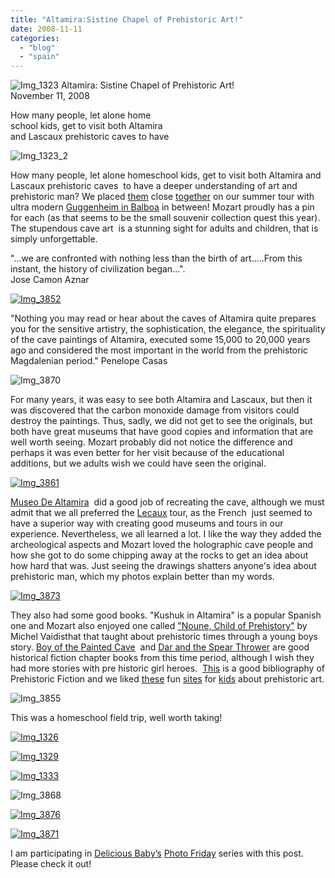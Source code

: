 ```yaml
---
title: "Altamira:Sistine Chapel of Prehistoric Art!"
date: 2008-11-11
categories: 
  - "blog"
  - "spain"
---
```


 ![Img_1323](https://pub-ac94b3f306b24c0dba4238943c97f2e1.r2.dev/photos/uncategorized/2008/11/10/img_1323.jpg) Altamira: Sistine Chapel of Prehistoric Art!  
November 11, 2008

How many people, let alone home  
school kids, get to visit both Altamira  
and Lascaux prehistoric caves to have

<!--more-->

![Img_1323_2](https://pub-ac94b3f306b24c0dba4238943c97f2e1.r2.dev/photos/uncategorized/2008/11/10/img_1323_2.jpg)

  

How many people, let alone homeschool kids, get to visit both Altamira and Lascaux prehistoric caves  to have a deeper understanding of art and prehistoric man? We placed [them](http://museodealtamira.mcu.es/ingles/cueva_altamira.html) close [together](http://en.wikipedia.org/wiki/Lascaux) on our summer tour with ultra modern [Guggenheim in Balboa](http://en.wikipedia.org/wiki/Guggenheim_Museum_Bilbao) in between! Mozart proudly has a pin for each (as that seems to be the small souvenir collection quest this year). The stupendous cave art  is a stunning sight for adults and children, that is simply unforgettable.

"...we are confronted with nothing less than the birth of art.....From this instant, the history of civilization began...".  
Jose Camon Aznar

[![Img_3852](https://pub-ac94b3f306b24c0dba4238943c97f2e1.r2.dev/2008/11/10/img_3852.jpg "Img_3852")](https://pub-ac94b3f306b24c0dba4238943c97f2e1.r2.dev/photos/uncategorized/2008/11/10/img_3852.jpg)

  

"Nothing you may read or hear about the caves of Altamira quite prepares you for the sensitive artistry, the sophistication, the elegance, the spirituality of the cave paintings of Altamira, executed some 15,000 to 20,000 years ago and considered the most important in the world from the prehistoric Magdalenian period." Penelope Casas

![Img_3870](https://pub-ac94b3f306b24c0dba4238943c97f2e1.r2.dev/photos/uncategorized/2008/11/10/img_3870.jpg)

  

For many years, it was easy to see both Altamira and Lascaux, but then it was discovered that the carbon monoxide damage from visitors could destroy the paintings. Thus, sadly, we did not get to see the originals, but both have great museums that have good copies and information that are well worth seeing. Mozart probably did not notice the difference and perhaps it was even better for her visit because of the educational additions, but we adults wish we could have seen the original.

[![Img_3861](https://pub-ac94b3f306b24c0dba4238943c97f2e1.r2.dev/2008/11/10/img_3861.jpg "Img_3861")](https://pub-ac94b3f306b24c0dba4238943c97f2e1.r2.dev/photos/uncategorized/2008/11/10/img_3861.jpg)

[Museo De Altamira](http://www.newworldencyclopedia.org/entry/Altamira_\(cave\))  did a good job of recreating the cave, although we must admit that we all preferred the [Lecaux](http://www.frommers.com/destinations/lascauxmontignac/A26092.html) tour, as the French  just seemed to have a superior way with creating good museums and tours in our experience. Nevertheless, we all learned a lot. I like the way they added the archeological aspects and Mozart loved the holographic cave people and how she got to do some chipping away at the rocks to get an idea about how hard that was. Just seeing the drawings shatters anyone's idea about prehistoric man, which my photos explain better than my words.

[![Img_3873](https://pub-ac94b3f306b24c0dba4238943c97f2e1.r2.dev/2008/11/10/img_3873.jpg "Img_3873")](https://pub-ac94b3f306b24c0dba4238943c97f2e1.r2.dev/photos/uncategorized/2008/11/10/img_3873.jpg)

They also had some good books. "Kushuk in Altamira" is a popular Spanish one and Mozart also enjoyed one called ["Noune, Child of Prehistory"](http://www.amazon.co.uk/NOUNE-Child-Prehistory-Michel-Vaidis/dp/2907899643) by Michel Vaidisthat that taught about prehistoric times through a young boys story. [Boy of the Painted Cave](http://www.amazon.com/Boy-Painted-Cave-Justen-Denzel/dp/0698113772)  and [Dar and the Spear Thrower](http://www.amazon.com/Dar-Spear-Thrower-Marjorie-Cowley/dp/039579725X) are good  historical fiction chapter books from this time period, although I wish they had more stories with pre historic girl heroes.  [This](http://www.trussel.com/prehist/prehise2.htm) is a good bibliography of Prehistoric Fiction and we liked [these](http://earlyhumans.mrdonn.org/caveart.html) fun [sites](http://www.kinderart.com/arthistory/caveart.shtml) for [kids](http://www.kinderart.com/arthistory/cavepainting.shtml) about prehistoric art.

![Img_3855](https://pub-ac94b3f306b24c0dba4238943c97f2e1.r2.dev/photos/uncategorized/2008/11/11/img_3855.jpg)

This was a homeschool field trip, well worth taking!

[![Img_1326](https://pub-ac94b3f306b24c0dba4238943c97f2e1.r2.dev/2008/11/11/img_1326.jpg "Img_1326")](https://pub-ac94b3f306b24c0dba4238943c97f2e1.r2.dev/photos/uncategorized/2008/11/11/img_1326.jpg)

[![Img_1329](https://pub-ac94b3f306b24c0dba4238943c97f2e1.r2.dev/2008/11/11/img_1329.jpg "Img_1329")](https://pub-ac94b3f306b24c0dba4238943c97f2e1.r2.dev/photos/uncategorized/2008/11/11/img_1329.jpg)

[![Img_1333](https://pub-ac94b3f306b24c0dba4238943c97f2e1.r2.dev/2008/11/11/img_1333.jpg "Img_1333")](https://pub-ac94b3f306b24c0dba4238943c97f2e1.r2.dev/photos/uncategorized/2008/11/11/img_1333.jpg)

![Img_3868](https://pub-ac94b3f306b24c0dba4238943c97f2e1.r2.dev/photos/uncategorized/2008/11/11/img_3868.jpg)

[![Img_3876](https://pub-ac94b3f306b24c0dba4238943c97f2e1.r2.dev/2008/11/11/img_3876.jpg "Img_3876")](https://pub-ac94b3f306b24c0dba4238943c97f2e1.r2.dev/photos/uncategorized/2008/11/11/img_3876.jpg)

[![Img_3871](https://pub-ac94b3f306b24c0dba4238943c97f2e1.r2.dev/2008/11/11/img_3871.jpg "Img_3871")](https://pub-ac94b3f306b24c0dba4238943c97f2e1.r2.dev/photos/uncategorized/2008/11/11/img_3871.jpg)

  

I am participating in [](http://www.deliciousbaby.com/journal/2008/nov/13/photo-friday-public-tap-madrid/)[Delicious Baby’s](http://www.deliciousbaby.com/) [Photo Friday](http://www.deliciousbaby.com/journal/2008/nov/13/photo-friday-public-tap-madrid/) series with this post. Please check it out!
